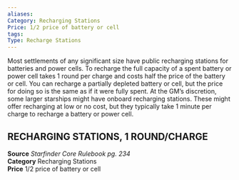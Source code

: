 ```yaml
---
aliases: 
Category: Recharging Stations
Price: 1/2 price of battery or cell
tags: 
Type: Recharge Stations
---
```

Most settlements of any significant size have public recharging stations for batteries and power cells. To recharge the full capacity of a spent battery or power cell takes 1 round per charge and costs half the price of the battery or cell. You can recharge a partially depleted battery or cell, but the price for doing so is the same as if it were fully spent. At the GM’s discretion, some larger starships might have onboard recharging stations. These might offer recharging at low or no cost, but they typically take 1 minute per charge to recharge a battery or power cell.  

##  RECHARGING STATIONS, 1 ROUND/CHARGE

**Source** _Starfinder Core Rulebook pg. 234_  
**Category** Recharging Stations  
**Price** 1/2 price of battery or cell
